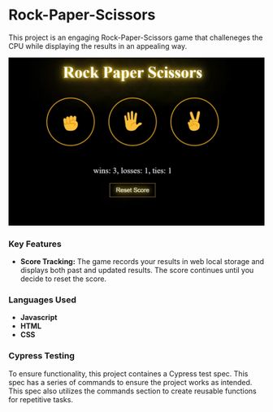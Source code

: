 # Rock-Paper-Scissors

This project is an engaging Rock-Paper-Scissors game that challeneges the CPU while displaying the results in an appealing way.

![alt text](https://github.com/IndiaJane/rock_paper_scissors/blob/main/images/screenshot.jpg?raw=true)
### Key Features

- **Score Tracking:** The game records your results in web local storage and displays both past and updated results. The score continues until you decide to reset the score.

### Languages Used

- **Javascript**
- **HTML**
- **CSS**

### Cypress Testing

To ensure functionality, this project containes a Cypress test spec. This spec has a series of commands to ensure the project works as intended.
This spec also utilizes the commands section to create reusable functions for repetitive tasks.
